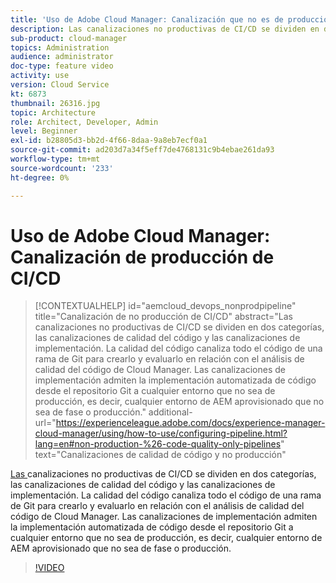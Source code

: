 ```yaml
---
title: 'Uso de Adobe Cloud Manager: Canalización que no es de producción de CI/CD'
description: Las canalizaciones no productivas de CI/CD se dividen en dos categorías, las canalizaciones de calidad del código y las canalizaciones de implementación. La calidad del código canaliza todo el código de una rama de Git para crearlo y evaluarlo en relación con el análisis de calidad del código de Cloud Manager. Las canalizaciones de implementación admiten la implementación automatizada de código desde el repositorio Git a cualquier entorno que no sea de producción, es decir, cualquier entorno de AEM aprovisionado que no sea de fase o producción.
sub-product: cloud-manager
topics: Administration
audience: administrator
doc-type: feature video
activity: use
version: Cloud Service
kt: 6873
thumbnail: 26316.jpg
topic: Architecture
role: Architect, Developer, Admin
level: Beginner
exl-id: b28805d3-bb2d-4f66-8daa-9a8eb7ecf0a1
source-git-commit: ad203d7a34f5eff7de4768131c9b4ebae261da93
workflow-type: tm+mt
source-wordcount: '233'
ht-degree: 0%

---
```


# Uso de Adobe Cloud Manager: Canalización de producción de CI/CD

>[!CONTEXTUALHELP]
>id="aemcloud_devops_nonprodpipeline"
>title="Canalización de no producción de CI/CD"
>abstract="Las canalizaciones no productivas de CI/CD se dividen en dos categorías, las canalizaciones de calidad del código y las canalizaciones de implementación. La calidad del código canaliza todo el código de una rama de Git para crearlo y evaluarlo en relación con el análisis de calidad del código de Cloud Manager. Las canalizaciones de implementación admiten la implementación automatizada de código desde el repositorio Git a cualquier entorno que no sea de producción, es decir, cualquier entorno de AEM aprovisionado que no sea de fase o producción."
>additional-url="https://experienceleague.adobe.com/docs/experience-manager-cloud-manager/using/how-to-use/configuring-pipeline.html?lang=en#non-production-%26-code-quality-only-pipelines" text="Canalizaciones de calidad de código y no producción"

[Las ](https://experienceleague.adobe.com/docs/experience-manager-cloud-manager/using/how-to-use/configuring-pipeline.html?lang=en#non-production-%26-code-quality-only-pipelines) canalizaciones no productivas de CI/CD se dividen en dos categorías, las canalizaciones de calidad del código y las canalizaciones de implementación. La calidad del código canaliza todo el código de una rama de Git para crearlo y evaluarlo en relación con el análisis de calidad del código de Cloud Manager. Las canalizaciones de implementación admiten la implementación automatizada de código desde el repositorio Git a cualquier entorno que no sea de producción, es decir, cualquier entorno de AEM aprovisionado que no sea de fase o producción.

>[!VIDEO](https://video.tv.adobe.com/v/26316/?quality=12&learn=on)
